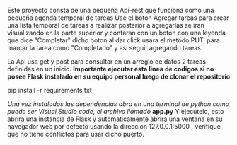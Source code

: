 Este proyecto consta de una pequeña Api-rest que funciona como una pequeña agenda temporal de tareas
Use el boton Agregar tareas para crear una lista temporal de tareas a realizar
posterior a agregarlas se iran visualizando en la parte superior y contaran con un boton con una leyenda que dice "Completar"
dicho boton al dar click usara el metodo PUT, para marcar la tarea como "Completado"  y asi seguir agregando tareas.

  La Api usa get y post para consultar en un arreglo de datos 2 tareas definidas en un inicio.
**Importante ejecutar esta linea de codigos si no posee Flask instalado en su equipo personal luego de clonar el repositorio**


pip install -r requirements.txt

*Una vez instalados las dependencias abra en una terminal de python como puede ser Visual Studio code, el archivo llamado* **app.py**
Y ejecutelo, esto abrira una instancia de Flask y automaticamente abrira una ventana en su navegador web por defecto 
usando la direccion 127.0.0.1:5000 , verifique que no tiene conflictos para usar dicho puerto.

